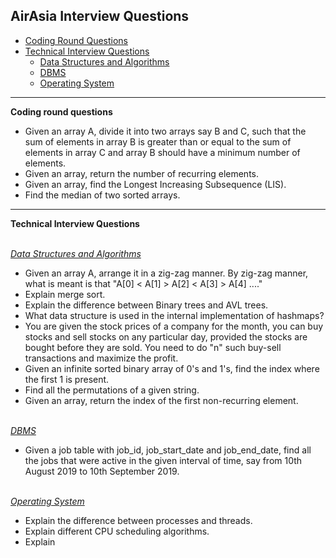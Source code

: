 ## AirAsia Interview Questions

* [Coding Round Questions](#coding)
* [Technical Interview Questions](#tech)
   * [Data Structures and Algorithms](#dsalg)
   * [DBMS](#dbms)
   * [Operating System](#os)
____
<b name="coding">Coding round questions</b><br/>

- Given an array A, divide it into two arrays say B and C, such that the sum of elements in array B is greater than or equal to the sum of elements in array C and array B should have a minimum number of elements.  
- Given an array, return the number of recurring elements.  
- Given an array, find the Longest Increasing Subsequence (LIS).
- Find the median of two sorted arrays.

----
<b name="tech">Technical Interview Questions</b>

<br/>
<i><u name="dsalg">Data Structures and Algorithms</u></i>

- Given an array A, arrange it in a zig-zag manner. By zig-zag manner, what is meant is that "A[0] < A[1] > A[2] < A[3] > A[4] ...."
- Explain merge sort.
- Explain the difference between Binary trees and AVL trees.
- What data structure is used in the internal implementation of hashmaps?
- You are given the stock prices of a company for the month, you can buy stocks and sell stocks on any particular day, provided the stocks are bought before they are sold. You need to do "n" such buy-sell transactions and maximize the profit.
- Given an infinite sorted binary array of 0's and 1's, find the index where the first 1 is present.
- Find all the permutations of a given string.
- Given an array, return the index of the first non-recurring element.

<br/>
<i><u name="dbms">DBMS</u></i>

- Given a job table with job_id, job_start_date and job_end_date, find all the jobs that were active in the given interval of time, say from 10th August 2019 to 10th September 2019.

<br/>
<i><u name="os">Operating System</u></i>

- Explain the difference between processes and threads.
- Explain different CPU scheduling algorithms.
- Explain  